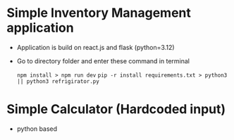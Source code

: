 # Simple Inventory Management application
- Application is build on react.js and flask (python=3.12)
- Go to directory folder and enter these command in terminal
  
  ` npm install > npm run dev `
  `
    pip -r install requirements.txt > python3 || python3 refrigirator.py
  `
    
# Simple Calculator (Hardcoded input)
- python based
